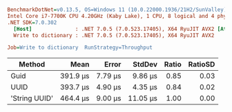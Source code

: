 ``` ini

BenchmarkDotNet=v0.13.5, OS=Windows 11 (10.0.22000.1936/21H2/SunValley)
Intel Core i7-7700K CPU 4.20GHz (Kaby Lake), 1 CPU, 8 logical and 4 physical cores
.NET SDK=7.0.302
  [Host]              : .NET 7.0.5 (7.0.523.17405), X64 RyuJIT AVX2 [AttachedDebugger]
  Write to dictionary : .NET 7.0.5 (7.0.523.17405), X64 RyuJIT AVX2

Job=Write to dictionary  RunStrategy=Throughput  

```
|        Method |     Mean |   Error |   StdDev | Ratio | RatioSD |
|-------------- |---------:|--------:|---------:|------:|--------:|
|          Guid | 391.9 μs | 7.79 μs |  9.86 μs |  0.85 |    0.03 |
|          UUID | 393.7 μs | 4.90 μs |  4.35 μs |  0.84 |    0.02 |
| &#39;String UUID&#39; | 464.4 μs | 9.00 μs | 11.05 μs |  1.00 |    0.00 |
